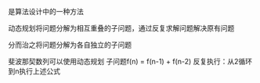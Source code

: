 是算法设计中的一种方法

动态规划将问题分解为相互重叠的子问题，通过反复求解问题解决原有问题

分而治之将问题分解为各自独立的子问题

斐波那契数列可以使用动态规划
子问题f(n) = f(n-1) + f(n-2)
反复执行：从2循环到n执行上述公式
